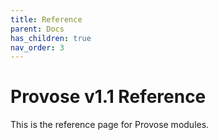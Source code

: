 ```yaml
---
title: Reference
parent: Docs
has_children: true
nav_order: 3
---
```


# Provose v1.1 Reference

This is the reference page for Provose modules.
